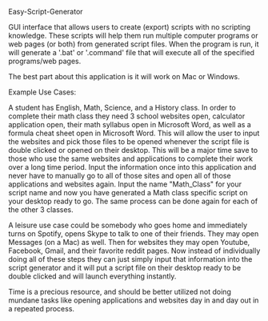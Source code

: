 Easy-Script-Generator

GUI interface that allows users to create (export) scripts with no scripting knowledge. These scripts will help them run multiple computer programs or web pages (or both) from generated script files. When the program is run, it will generate a '.bat' or '.command' file that will execute all of the specified programs/web pages.

The best part about this application is it will work on Mac or Windows.

Example Use Cases:

A student has English, Math, Science, and a History class. In order to complete their math class they need 3 school websites open, calculator application open, their math syllabus open in Microsoft Word, as well as a formula cheat sheet open in Microsoft Word.
This will allow the user to input the websites and pick those files to be opened whenever the script file is double clicked or opened on their desktop. This will be a major time save to those who use the same websites and applications to complete their work over a long time period. Input the information once into this application and never have to manually go to all of those sites and open all of those applications and websites again. Input the name "Math_Class" for your script name and now you have generated a Math class specific script on your desktop ready to go. The same process can be done again for each of the other 3 classes.

A leisure use case could be somebody who goes home and immediately turns on Spotify, opens Skype to talk to one of their friends. They may open Messages (on a Mac) as well. Then for websites they may open Youtube, Facebook, Gmail, and their favorite reddit pages. Now instead of individually doing all of these steps they can just simply input that information into the script generator and it will put a script file on their desktop ready to be double clicked and will launch everything instantly.

Time is a precious resource, and should be better utilized not doing mundane tasks like opening applications and websites day in and day out in a repeated process. 
